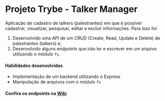 # Projeto Trybe - Talker Manager

Aplicação de cadastro de talkers (palestrantes) em que é possível cadastrar, visualizar, pesquisar, editar e excluir informações. Para isso foi:
1. Desenvolvido uma API de um CRUD (Create, Read, Update e Delete) de palestrantes (talkers) e;
2. Desenvolvido alguns endpoints que irão ler e escrever em um arquivo utilizando o módulo `fs`.

#### Habilidades desenvolvidas

- Implementação de um backend utilizando o Express
- Manipulação de arquivos com o módulo `fs`

#### Confira os endpoints na [Wiki](https://github.com/nnnnadia/projeto-trybe-talker-manager/wiki)
